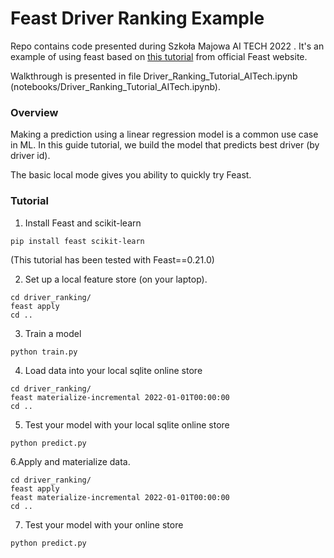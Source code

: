 # Feast Driver Ranking Example

Repo contains code presented during Szkoła Majowa AI TECH 2022 . It's an example of using feast based on [this tutorial](https://docs.feast.dev/tutorials/driver-ranking-with-feast) from official Feast website.

Walkthrough is presented in file Driver_Ranking_Tutorial_AITech.ipynb (notebooks/Driver_Ranking_Tutorial_AITech.ipynb).


### Overview

Making a prediction using a linear regression model is a common use case in ML. In this guide tutorial, we build the model that predicts best driver (by driver id).

The basic local mode gives you ability to quickly try Feast.


### Tutorial

1. Install Feast and scikit-learn
```
pip install feast scikit-learn
```

(This tutorial has been tested with Feast==0.21.0)

2. Set up a local feature store (on your laptop).
```
cd driver_ranking/
feast apply
cd ..
```

3. Train a model
```
python train.py
```

4. Load data into your local sqlite online store
```
cd driver_ranking/
feast materialize-incremental 2022-01-01T00:00:00
cd ..
```


5. Test your model with your local sqlite online store

```
python predict.py
```

6.Apply and materialize data.
```
cd driver_ranking/
feast apply
feast materialize-incremental 2022-01-01T00:00:00
cd ..
```

7.  Test your model with your online store

```
python predict.py
```
